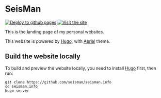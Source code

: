 # SeisMan

[![Deploy to github pages](https://github.com/seisman/seisman.info/workflows/Deploy%20to%20github%20pages/badge.svg)](https://github.com/seisman/seisman.info/actions)
[![Visit the site](https://img.shields.io/badge/Visit-https://seisman.info-blue.svg?style=flat-square)](https://seisman.info)

This is the landing page of my personal websites.

This website is powered by [Hugo](https://gohugo.io/),
with [Aerial](https://github.com/sethmacleod/aerial) theme.

## Build the website locally

To build and preview the website locally, you need to install [Hugo](https://gohugo.io/) first,
then run:

```
git clone https://github.com/seisman/seisman.info
cd seisman.info
hugo server
```
